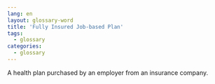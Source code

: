```yaml
---
lang: en
layout: glossary-word
title: 'Fully Insured Job-based Plan'
tags:
  - glossary
categories:
  - glossary
---
```

A health plan purchased by an employer from an insurance company.